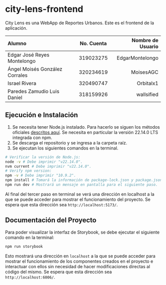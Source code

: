 # city-lens-frontend

City Lens es una WebApp de Reportes Urbanos. Este es el frontend de la aplicación.

| Alumno                         | No. Cuenta | Nombre de Usuario |
|:-------------------------------|:----------:|------------------:|
| Edgar José Reyes Montelongo    | 319023275  |   EdgarMontelongo |
| Ángel Moisés González Corrales | 320234619  |         MoisesAGC |
| Israel Rivera                  | 320490747  |         Orbitalx1 |
| Paredes Zamudio Luis Daniel    | 318159926  |        wallsified |

## Ejecución e Instalación

1. Se necesita tener Node.js instalado. Para hacerlo se siguen los métodos
   oficiales [descritos aquí](https://nodejs.org/es).
   Se necesita en particular la versión 22.14.0 LTS integrada con npm.
2. Se descarga el repositorio y se ingresa a la carpeta raíz.
3. Se ejecutan los siguientes comandos en la terminal.

```bash
# Verificar la versión de Node.js:
node -v # Debe imprimir "v22.14.0".
nvm current # Debe imprimir "v22.14.0".
# Verify npm version:
npm -v # Debe imprimir "10.9.2".
npm install # Tomará la información de package-lock.json y package.json para instalar las dependencias.
npm run dev # Mostrará un mensaje en pantalla para el siguiente paso.
```

Al final del tercer paso en terminal se verá una dirección en localhost a la que se puede acceder para mostrar el
funcionamiento
del proyecto. Se espera que esta dirección sea `http://localhost:5173/`.

## Documentación del Proyecto

Para poder visualizar la interfaz de Storybook, se debe ejecutar el siguiente comando en la terminal:

```bash
npm run storybook
```

Esto mostrará una dirección en `localhost` a la que se puede acceder para mostrar el funcionamiento de los
componentes creados en el proyecto e interactuar con ellos sin necesidad de hacer modificaciones directas al
código del mismo. Se espera que esta dirección sea `http://localhost:6006/`.